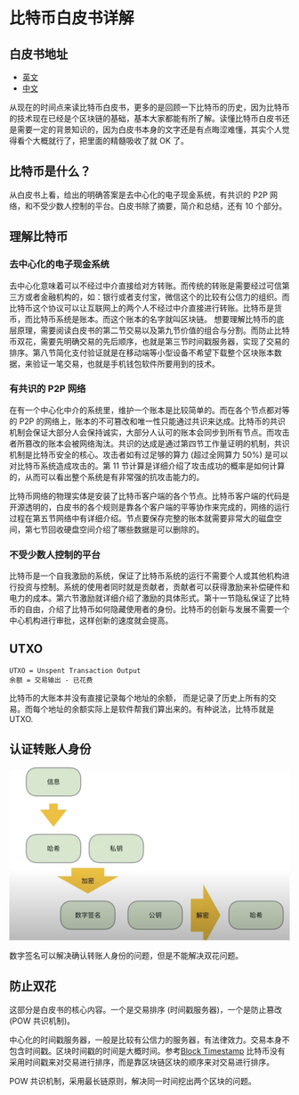 # 比特币白皮书详解

## 白皮书地址

* [英文](https://bitcoin.org/bitcoin.pdf)
* [中文](https://bitcoin.org/files/bitcoin-paper/bitcoin_zh_cn.pdf)

从现在的时间点来读比特币白皮书，更多的是回顾一下比特币的历史，因为比特币的技术现在已经是个区块链的基础，基本大家都能有所了解。读懂比特币白皮书还是需要一定的背景知识的，因为白皮书本身的文字还是有点晦涩难懂，其实个人觉得看个大概就行了，把里面的精髓吸收了就 OK 了。

## 比特币是什么？

从白皮书上看，给出的明确答案是去中心化的电子现金系统，有共识的 P2P 网络，和不受少数人控制的平台。白皮书除了摘要，简介和总结，还有 10 个部分。

## 理解比特币

### 去中心化的电子现金系统

去中心化意味着可以不经过中介直接给对方转账。而传统的转账是需要经过可信第三方或者金融机构的，如：银行或者支付宝，微信这个的比较有公信力的组织。而比特币这个协议可以让互联网上的两个人不经过中介直接进行转账。比特币是货币，而比特币系统是账本。而这个账本的名字就叫区块链。
想要理解比特币的底层原理，需要阅读白皮书的第二节交易以及第九节价值的组合与分割。而防止比特币双花，需要先明确交易的先后顺序，也就是第三节时间戳服务器，实现了交易的排序。第八节简化支付验证就是在移动端等小型设备不希望下载整个区块账本数据，来验证一笔交易，也就是手机钱包软件所要用到的技术。

### 有共识的 P2P 网络

在有一个中心化中介的系统里，维护一个账本是比较简单的。而在各个节点都对等的 P2P 的网络上，账本的不可篡改和唯一性只能通过共识来达成。比特币的共识机制会保证大部分人会保持诚实，大部分人认可的账本会同步到所有节点。而攻击者所篡改的账本会被网络淘汰。共识的达成是通过第四节工作量证明的机制，共识机制是比特币安全的核心。攻击者如有过足够的算力 (超过全网算力 50%) 是可以对比特币系统造成攻击的。第 11 节计算是详细介绍了攻击成功的概率是如何计算的，从而可以看出整个系统是有非常强的抗攻击能力的。

比特币网络的物理实体是安装了比特币客户端的各个节点。比特币客户端的代码是开源透明的，白皮书的各个规则是靠各个客户端的平等协作来完成的，网络的运行过程在第五节网络中有详细介绍。节点要保存完整的账本就需要非常大的磁盘空间，第七节回收硬盘空间介绍了哪些数据是可以删除的。

### 不受少数人控制的平台

比特币是一个自我激励的系统，保证了比特币系统的运行不需要个人或其他机构进行投资与控制。系统的使用者同时就是贡献者，贡献者可以获得激励来补偿硬件和电力的成本。第六节激励就详细介绍了激励的具体形式。第十一节隐私保证了比特币的自由，介绍了比特币如何隐藏使用者的身份。比特币的创新与发展不需要一个中心机构进行审批，这样创新的速度就会提高。

## UTXO

```
UTXO = Unspent Transaction Output
余额 = 交易输出 - 已花费
```

比特币的大账本并没有直接记录每个地址的余额， 而是记录了历史上所有的交易。而每个地址的余额实际上是软件帮我们算出来的。有种说法，比特币就是 UTXO.

## 认证转账人身份

![签名与验证](assets/sign.png)

数字签名可以解决确认转账人身份的问题，但是不能解决双花问题。

## 防止双花

这部分是白皮书的核心内容。一个是交易排序 (时间戳服务器)，一个是防止篡改 (POW 共识机制)。

中心化的时间戳服务器，一般是比较有公信力的服务器，有法律效力。交易本身不包含时间戳。区块时间戳的时间是大概时间。参考[Block Timestamp](https://en.bitcoin.it/wiki/Block_timestamp) 比特币没有采用时间戳来对交易进行排序，而是靠区块链区块的顺序来对交易进行排序。

POW 共识机制，采用最长链原则，解决同一时间挖出两个区块的问题。